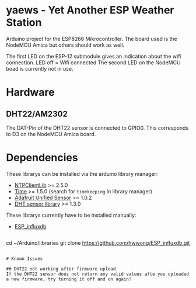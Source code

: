 # yaews - Yet Another ESP Weather Station

Arduino project for the ESP8266 Mikrocontroller. The board used is the NodeMCU Amica but others should work as well.

The first LED on the ESP-12 submodule gives an indication about the wifi connection. LED off = Wifi connected
The second LED on the NodeMCU boad is currently not in use.

# Hardware

## DHT22/AM2302
The DAT-Pin of the DHT22 sensor is connected to GPIO0. This corresponds to D3 on the NodeMCU Amica board.

# Dependencies

These librarys can be installed via the arduino library manager:
* [NTPClientLib](https://github.com/gmag11/NtpClient) >= 2.5.0
* [Time](http://playground.arduino.cc/code/time) >= 1.5.0 (search for `timekeeping` in library manager)
* [Adafruit Unified Sensor](https://github.com/adafruit/Adafruit_Sensor) >= 1.0.2
* [DHT sensor library](https://github.com/adafruit/DHT-sensor-library) >= 1.3.0

These librarys currently have to be installed manually:
* [ESP_influxdb](https://github.com/hwwong/ESP_influxdb)

    ```bash
cd ~/Arduino/libraries
git clone https://github.com/hwwong/ESP_influxdb.git
```

# Known Issues

## DHT22 not working after firmware upload
If the DHT22 sensor does not return any valid values afte you uploaded a new firmware, try turning it off and on again!

